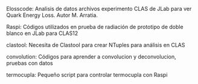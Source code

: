 Elosscode: Analisis de datos archivos experimento CLAS de JLab para ver Quark Energy Loss. Autor M. Arratia.

Raspi: Códigos utilizados en prueba de radiación de prototipo de doble blanco en JLab para CLAS12

clastool: Necesita de Clastool para crear NTuples para análisis en CLAS

convolution: Códigos para aprender a convolucion y deconvolucion, pruebas con datos

termocupla: Pequeño script para controlar termocupla con Raspi
